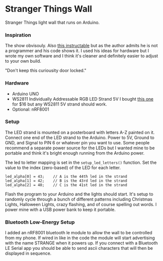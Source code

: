 # Stranger Things Wall
Stranger Things light wall that runs on Arduino.

### Inspiration
The show obvisouly. Also [this instructable](http://www.instructables.com/id/Arduino-Based-Stranger-Things-Lights/) but as the author admits he is not a programmer and his code shows it. I used his ideas for hardware but I wrote my own software and I think it's cleaner and definitely easier to adjust to your own build.

"Don't keep this curiousity door locked."

### Hardware
- Arduino UNO
- WS2811 Individually Addressable RGB LED Strand 5V
 I bought [this one](https://www.amazon.com/gp/product/B01AG923GI) for $16 but any WS2811 5V strand should work.
- Optional: nRF8001


### Setup
The LED strand is mounted on a posterboard with letters A-Z painted on it. Connect one end of the LED strand to the Arduino. Power to 5V, Ground to GND, and Signal to PIN 6 or whatever pin you want to use. Some people recommend a separate power source for the LEDs but I wanted mine to be portable and think it's bright enough running from the Arduino power.

The led to letter mapping is set in the `setup_led_letters()` function. Set the value to the index (zero-based) of the LED for each letter.
````
led_alpha[0] = 43;    // A is the 44th led in the strand
led_alpha[1] = 42;    // B is the 43rd led in the strand
led_alpha[2] = 40;    // C is the 41st led in the strand
````

Flash the program to your Arduino and the lights should start. It's setup to randomly cycle through a bunch of different patterns including Christmas Lights, Halloween Lights, crazy flashing, and of course spelling out words. I power mine with a USB power bank to keep it portable.


### Bluetooth Low-Energy Setup
I added an nRF8001 bluetooth le module to allow the wall to be controlled from my phone. If wired in like in the code the module will start advertising with the name STRANGE when it powers up. If you connect with a Bluetooth LE Serial app you should be able to send ascii characters that will then be displayed in sequence.